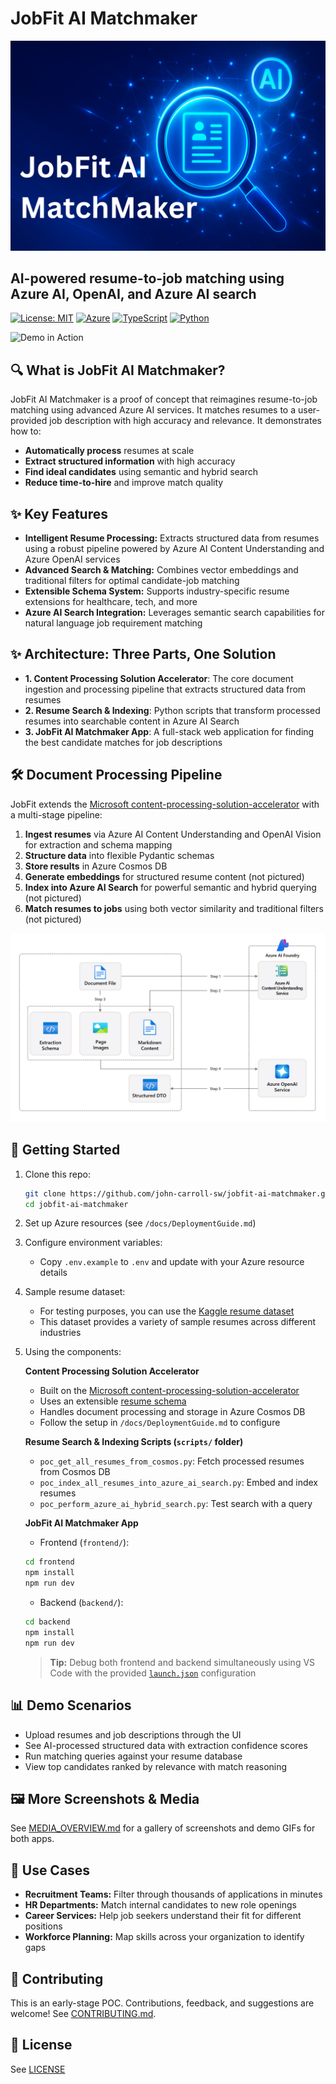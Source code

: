# JobFit AI Matchmaker

![JobFit AI Matchmaker](media/JobFit%20AI%20MatchMaker.png)

## AI-powered resume-to-job matching using Azure AI, OpenAI, and Azure AI search

[![License: MIT](https://img.shields.io/badge/License-MIT-yellow.svg)](https://opensource.org/licenses/MIT)
[![Azure](https://img.shields.io/badge/Azure-%230072C6.svg?style=flat&logo=microsoftazure&logoColor=white)](https://azure.microsoft.com)
[![TypeScript](https://img.shields.io/badge/TypeScript-%23007ACC.svg?style=flat&logo=typescript&logoColor=white)](https://www.typescriptlang.org/)
[![Python](https://img.shields.io/badge/Python-3.9+-blue.svg)](https://www.python.org)

![Demo in Action](media/JobfitAIMatchMaker_Demo.gif)

## 🔍 What is JobFit AI Matchmaker?

JobFit AI Matchmaker is a proof of concept that reimagines resume-to-job matching using advanced Azure AI services. It matches resumes to a user-provided job description with high accuracy and relevance. It demonstrates how to:

- **Automatically process** resumes at scale
- **Extract structured information** with high accuracy
- **Find ideal candidates** using semantic and hybrid search
- **Reduce time-to-hire** and improve match quality

## ✨ Key Features

- **Intelligent Resume Processing:** Extracts structured data from resumes using a robust pipeline powered by Azure AI Content Understanding and Azure OpenAI services
- **Advanced Search & Matching:** Combines vector embeddings and traditional filters for optimal candidate-job matching
- **Extensible Schema System:** Supports industry-specific resume extensions for healthcare, tech, and more
- **Azure AI Search Integration:** Leverages semantic search capabilities for natural language job requirement matching

## ✨ Architecture: Three Parts, One Solution

- **1. Content Processing Solution Accelerator**: The core document ingestion and processing pipeline that extracts structured data from resumes
- **2. Resume Search & Indexing**: Python scripts that transform processed resumes into searchable content in Azure AI Search
- **3. JobFit AI Matchmaker App**: A full-stack web application for finding the best candidate matches for job descriptions

## 🛠️ Document Processing Pipeline

JobFit extends the [Microsoft content-processing-solution-accelerator](https://github.com/microsoft/content-processing-solution-accelerator) with a multi-stage pipeline:

1. **Ingest resumes** via Azure AI Content Understanding and OpenAI Vision for extraction and schema mapping
2. **Structure data** into flexible Pydantic schemas
3. **Store results** in Azure Cosmos DB
4. **Generate embeddings** for structured resume content (not pictured)
5. **Index into Azure AI Search** for powerful semantic and hybrid querying (not pictured)
6. **Match resumes to jobs** using both vector similarity and traditional filters (not pictured)

![Technical Architecture](./docs/images/readme/approach.png)

## 🚀 Getting Started

1. Clone this repo:

   ```bash
   git clone https://github.com/john-carroll-sw/jobfit-ai-matchmaker.git
   cd jobfit-ai-matchmaker
   ```

2. Set up Azure resources (see `/docs/DeploymentGuide.md`)

3. Configure environment variables:
   - Copy `.env.example` to `.env` and update with your Azure resource details

4. Sample resume dataset:
   - For testing purposes, you can use the [Kaggle resume dataset](https://www.kaggle.com/datasets/snehaanbhawal/resume-dataset)
   - This dataset provides a variety of sample resumes across different industries

5. Using the components:

    **Content Processing Solution Accelerator**

    - Built on the [Microsoft content-processing-solution-accelerator](https://github.com/microsoft/content-processing-solution-accelerator)
    - Uses an extensible [resume schema](./src/ContentProcessorAPI/samples/schemas/resume.py)
    - Handles document processing and storage in Azure Cosmos DB
    - Follow the setup in `/docs/DeploymentGuide.md` to configure

    **Resume Search & Indexing Scripts (`scripts/` folder)**

    - `poc_get_all_resumes_from_cosmos.py`: Fetch processed resumes from Cosmos DB
    - `poc_index_all_resumes_into_azure_ai_search.py`: Embed and index resumes
    - `poc_perform_azure_ai_hybrid_search.py`: Test search with a query

    **JobFit AI Matchmaker App**

    - Frontend (`frontend/`):

    ```bash
    cd frontend
    npm install
    npm run dev
    ```

    - Backend (`backend/`):

    ```bash
    cd backend
    npm install
    npm run dev
    ```

   > **Tip:** Debug both frontend and backend simultaneously using VS Code with the provided [`launch.json`](./.vscode/launch.json) configuration

## 📊 Demo Scenarios

- Upload resumes and job descriptions through the UI
- See AI-processed structured data with extraction confidence scores
- Run matching queries against your resume database
- View top candidates ranked by relevance with match reasoning

## 🖼️ More Screenshots & Media

See [MEDIA_OVERVIEW.md](./media/MEDIA_OVERVIEW.md) for a gallery of screenshots and demo GIFs for both apps.

## 📝 Use Cases

- **Recruitment Teams:** Filter through thousands of applications in minutes
- **HR Departments:** Match internal candidates to new role openings
- **Career Services:** Help job seekers understand their fit for different positions
- **Workforce Planning:** Map skills across your organization to identify gaps

## 🤝 Contributing

This is an early-stage POC. Contributions, feedback, and suggestions are welcome! See [CONTRIBUTING.md](./docs/CONTRIBUTING.md).

## 📄 License

See [LICENSE](./LICENSE)
